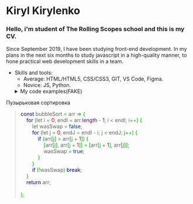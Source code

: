 # Kiryl Kirylenko
### Hello, i'm student of The Rolling Scopes school and this is my CV.
Since September 2019, I have been studying front-end development. In my plans in the next six months to study javascript in a high-quality manner, to hone practical web development skills in a team.
- Skills and tools: 
    - Average: HTML/HTML5, CSS/CSS3, GIT, VS Code, Figma.
    - Novice: JS, Python.
    <details>
  <summary>My code examples(FAKE)</summary>
Пузырьковая сортировка

<blockquote><font color="#000066">const</font>&nbsp;bubbleSort&nbsp;<font color="#339933">=</font>&nbsp;arr&nbsp;<font color="#339933">=&gt;</font>&nbsp;<font color="#009900">&#123;</font><br/>
&nbsp;&nbsp;&nbsp;&nbsp;<font color="#000066">for</font>&nbsp;<font color="#009900">&#40;</font>let&nbsp;i&nbsp;<font color="#339933">=</font>&nbsp;<font color="#CC0000">0</font><font color="#339933">,</font>&nbsp;endI&nbsp;<font color="#339933">=</font>&nbsp;arr.<font color="#660066">length</font>&nbsp;<font color="#339933">-</font>&nbsp;<font color="#CC0000">1</font><font color="#339933">;</font>&nbsp;i&nbsp;<font color="#339933">&lt;</font>&nbsp;endI<font color="#339933">;</font>&nbsp;i<font color="#339933">++</font><font color="#009900">&#41;</font>&nbsp;<font color="#009900">&#123;</font><br/>
&nbsp;&nbsp;&nbsp;&nbsp;&nbsp;&nbsp;&nbsp;&nbsp;let&nbsp;wasSwap&nbsp;<font color="#339933">=</font>&nbsp;<font color="#003366">false</font><font color="#339933">;</font><br/>
&nbsp;&nbsp;&nbsp;&nbsp;&nbsp;&nbsp;&nbsp;&nbsp;<font color="#000066">for</font>&nbsp;<font color="#009900">&#40;</font>let&nbsp;j&nbsp;<font color="#339933">=</font>&nbsp;<font color="#CC0000">0</font><font color="#339933">,</font>&nbsp;endJ&nbsp;<font color="#339933">=</font>&nbsp;endI&nbsp;<font color="#339933">-</font>&nbsp;i<font color="#339933">;</font>&nbsp;j&nbsp;<font color="#339933">&lt;</font>&nbsp;endJ<font color="#339933">;</font>&nbsp;j<font color="#339933">++</font><font color="#009900">&#41;</font>&nbsp;<font color="#009900">&#123;</font><br/>
&nbsp;&nbsp;&nbsp;&nbsp;&nbsp;&nbsp;&nbsp;&nbsp;&nbsp;&nbsp;&nbsp;&nbsp;<font color="#000066">if</font>&nbsp;<font color="#009900">&#40;</font>arr<font color="#009900">&#91;</font>j<font color="#009900">&#93;</font>&nbsp;<font color="#339933">&gt;</font>&nbsp;arr<font color="#009900">&#91;</font>j&nbsp;<font color="#339933">+</font>&nbsp;<font color="#CC0000">1</font><font color="#009900">&#93;</font><font color="#009900">&#41;</font>&nbsp;<font color="#009900">&#123;</font><br/>
&nbsp;&nbsp;&nbsp;&nbsp;&nbsp;&nbsp;&nbsp;&nbsp;&nbsp;&nbsp;&nbsp;&nbsp;&nbsp;&nbsp;&nbsp;&nbsp;<font color="#009900">&#91;</font>arr<font color="#009900">&#91;</font>j<font color="#009900">&#93;</font><font color="#339933">,</font>&nbsp;arr<font color="#009900">&#91;</font>j&nbsp;<font color="#339933">+</font>&nbsp;<font color="#CC0000">1</font><font color="#009900">&#93;</font><font color="#009900">&#93;</font>&nbsp;<font color="#339933">=</font>&nbsp;<font color="#009900">&#91;</font>arr<font color="#009900">&#91;</font>j&nbsp;<font color="#339933">+</font>&nbsp;<font color="#CC0000">1</font><font color="#009900">&#93;</font><font color="#339933">,</font>&nbsp;arr<font color="#009900">&#91;</font>j<font color="#009900">&#93;</font><font color="#009900">&#93;</font><font color="#339933">;</font><br/>
&nbsp;&nbsp;&nbsp;&nbsp;&nbsp;&nbsp;&nbsp;&nbsp;&nbsp;&nbsp;&nbsp;&nbsp;&nbsp;&nbsp;&nbsp;&nbsp;wasSwap&nbsp;<font color="#339933">=</font>&nbsp;<font color="#003366">true</font><font color="#339933">;</font><br/>
&nbsp;&nbsp;&nbsp;&nbsp;&nbsp;&nbsp;&nbsp;&nbsp;&nbsp;&nbsp;&nbsp;&nbsp;<font color="#009900">&#125;</font><br/>
&nbsp;&nbsp;&nbsp;&nbsp;&nbsp;&nbsp;&nbsp;&nbsp;<font color="#009900">&#125;</font><br/>
&nbsp;&nbsp;&nbsp;&nbsp;&nbsp;&nbsp;&nbsp;&nbsp;<font color="#000066">if</font>&nbsp;<font color="#009900">&#40;</font><font color="#339933">!</font>wasSwap<font color="#009900">&#41;</font>&nbsp;<font color="#000066">break</font><font color="#339933">;</font><br/>
&nbsp;&nbsp;&nbsp;&nbsp;<font color="#009900">&#125;</font><br/>
&nbsp;&nbsp;&nbsp;&nbsp;<font color="#000066">return</font>&nbsp;arr<font color="#339933">;</font><br/>
&nbsp;<br/>
<font color="#009900">&#125;</font><font color="#339933">;</font></blockquote>
</details>